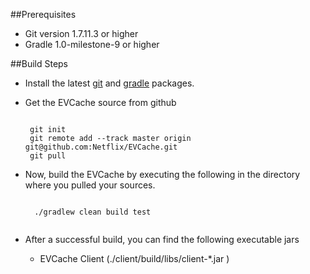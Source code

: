 ##Prerequisites

* Git version 1.7.11.3 or higher
* Gradle 1.0-milestone-9 or higher

##Build Steps

* Install the latest [git](http://git-scm.com/book/en/Getting-Started-Installing-Git) and [gradle](http://gradle.org/installation) packages.

*  Get the EVCache source from github
   <pre><code> 
    git init
    git remote add --track master origin git@github.com:Netflix/EVCache.git
    git pull
   </pre></code> 

* Now, build the EVCache by executing the following in the directory where you pulled your sources.

    <pre><code> 
    ./gradlew clean build test
    </pre></code> 

* After a successful build, you can find the following executable jars
     * EVCache Client (./client/build/libs/client-*.jar )
